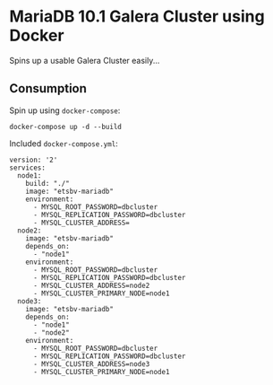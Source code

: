 MariaDB 10.1 Galera Cluster using Docker
========================================

Spins up a usable Galera Cluster easily...

Consumption
-----------
Spin up using `docker-compose`:
```
docker-compose up -d --build
```

Included `docker-compose.yml`:
```
version: '2'
services:
  node1:
    build: "./"
    image: "etsbv-mariadb"
    environment:
      - MYSQL_ROOT_PASSWORD=dbcluster
      - MYSQL_REPLICATION_PASSWORD=dbcluster
      - MYSQL_CLUSTER_ADDRESS=
  node2:
    image: "etsbv-mariadb"
    depends_on:
      - "node1"
    environment:
      - MYSQL_ROOT_PASSWORD=dbcluster
      - MYSQL_REPLICATION_PASSWORD=dbcluster
      - MYSQL_CLUSTER_ADDRESS=node2
      - MYSQL_CLUSTER_PRIMARY_NODE=node1
  node3:
    image: "etsbv-mariadb"
    depends_on:
      - "node1"
      - "node2"
    environment:
      - MYSQL_ROOT_PASSWORD=dbcluster
      - MYSQL_REPLICATION_PASSWORD=dbcluster
      - MYSQL_CLUSTER_ADDRESS=node3
      - MYSQL_CLUSTER_PRIMARY_NODE=node1
```
